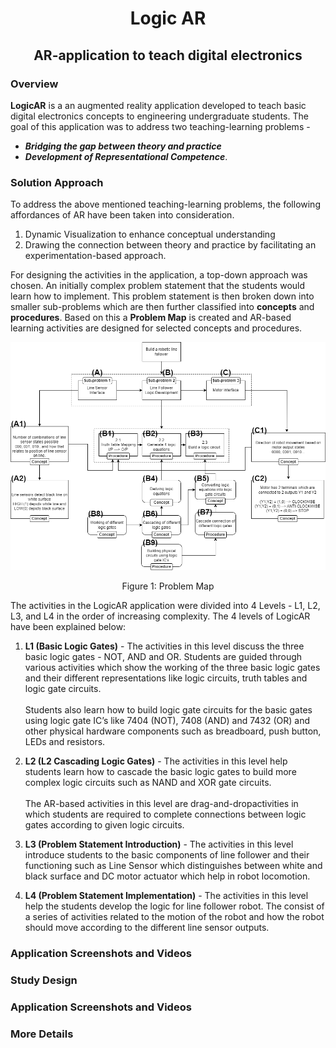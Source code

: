 <div align = "center"><h1>Logic AR</h1>
<h2>AR-application to teach digital electronics</h2></div>  

 ### **Overview**

**LogicAR** is a an augmented reality application developed to teach basic digital electronics concepts to engineering undergraduate students. The goal of this application was to address two teaching-learning problems - 
- ***Bridging the gap between theory and practice***
- ***Development of Representational Competence***.

### **Solution Approach**
To address the above mentioned teaching-learning problems, the following affordances of AR have been taken into consideration.
1. Dynamic Visualization to enhance conceptual understanding
2. Drawing the connection between theory and practice by facilitating an
experimentation-based approach.

For designing the activities in the application, a top-down approach was chosen. An initially complex problem statement that the students would learn how to implement. This problem statement is then broken down into smaller sub-problems which are then further classified into **concepts** and **procedures**. Based on this a **Problem Map** is created and AR-based learning activities are designed for selected concepts and procedures.

![Problem Map](./Images/Problem_Map.png)
<div align = "center"> Figure 1: Problem Map </div>

The activities in the LogicAR application were divided into 4 Levels - L1, L2, L3,
and L4 in the order of increasing complexity. The 4 levels of LogicAR have been explained below:

1. **L1 (Basic Logic Gates)** - The activities in this level discuss the three basic logic
gates - NOT, AND and OR. Students are guided
through various activities which show the working of
the three basic logic gates and their different
representations like logic circuits, truth tables and
logic gate circuits. <br> <br>Students also learn how to build logic gate circuits for
the basic gates using logic gate IC’s like 7404 (NOT),
7408 (AND) and 7432 (OR) and other physical
hardware components such as breadboard, push
button, LEDs and resistors.

2. **L2 (L2 Cascading Logic Gates)** -  The activities in this level help students learn how to cascade the basic logic gates to build more complex logic circuits such as NAND and XOR gate circuits. <br><br> The AR-based activities in this level are drag-and-dropactivities in which students are required to complete connections between logic gates according to given logic circuits.

3. **L3 (Problem Statement Introduction)** - The activities in this level introduce students to the basic components of line follower and their functioning such as Line Sensor which distinguishes between white and black surface and DC motor actuator which help in robot locomotion.

4. **L4 (Problem Statement Implementation)** - The activities in this level help the students develop the logic for line follower robot. The consist of a series of activities related to the motion of the robot and how the robot should move according to the different line sensor outputs.

### **Application Screenshots and Videos**




### **Study Design** 

### **Application Screenshots and Videos**

### More Details








